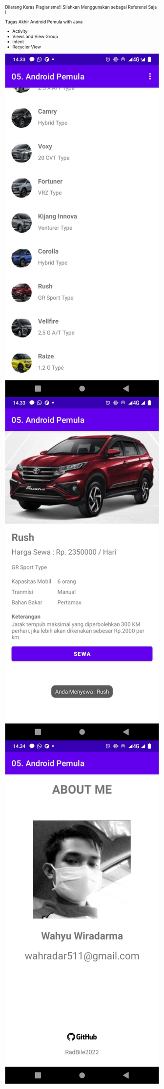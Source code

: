 Dilarang Keras Plagiarisme!! Silahkan Menggunakan sebagai Referensi Saja !

Tugas Akhir Android Pemula with Java

- Activity
- Views and View Group
- Intent
- Recycler View

<img src="https://github.com/RadBile2022/05.-Android-Pemula/blob/master/screnshoot/1.dashboard.jpeg" width="600" align="left">
<img src="https://github.com/RadBile2022/05.-Android-Pemula/blob/master/screnshoot/2.detail.jpeg" width="600" align="left">
<img src="https://github.com/RadBile2022/05.-Android-Pemula/blob/master/screnshoot/3.about.jpeg" width="600" align="left">

